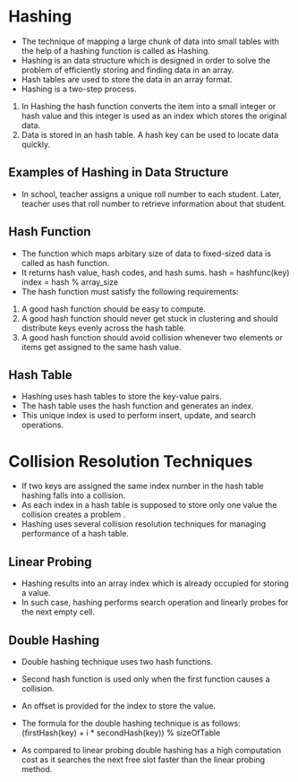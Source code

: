 # Hashing
- The technique of mapping a large chunk of data into small tables with the help of a hashing function is called as Hashing.
- Hashing is an data structure which is designed in order to solve the problem of efficiently storing and finding data in an array. 
- Hash tables are used to store the data in an array format.
- Hashing is a two-step process.
 1. In Hashing the hash function converts the item into a small integer or hash value and this integer is used as an index which stores the original data.
 2. Data is stored in an hash table. A hash key can be used to locate data quickly. 
 
 
 
 ## Examples of Hashing in Data Structure
 
- In school, teacher assigns a unique roll number to each student. Later, teacher uses that roll number to retrieve information about that student.

## Hash Function
- The function which maps arbitary size of data to fixed-sized data is called as hash function.
- It returns hash value, hash codes, and hash sums.
 hash = hashfunc(key)
 index = hash % array_size 
- The hash function must satisfy the following requirements:
 1. A good hash function should be easy to compute.
 2. A good hash function should never get stuck in clustering and should distribute keys evenly across the hash table.
 3. A good hash function should avoid collision whenever two elements or items get assigned to the same hash value. 

## Hash Table
- Hashing uses hash tables to store the key-value pairs. 
- The hash table uses the hash function and generates an index.
- This unique index is used to perform insert, update, and search operations.

# Collision Resolution Techniques
-  If two keys are assigned the same index number in the hash table hashing falls into a collision. 
-  As each index in a hash table is supposed to store only one value the collision creates a problem . 
-  Hashing uses several collision resolution techniques for managing performance of a hash table.

## Linear Probing
- Hashing results into an array index which is already occupied for storing a value. 
- In such case, hashing performs search operation and linearly probes for the next empty cell.

## Double Hashing
- Double hashing technique uses two hash functions.
- Second hash function is used only when the first function causes a collision. 
- An offset is provided for the index to store the value.
- The formula for the double hashing technique is as follows:
 (firstHash(key) + i * secondHash(key)) % sizeOfTable 

- As compared to linear probing double hashing has a high computation cost as it searches the next free slot faster than the linear probing method. 
